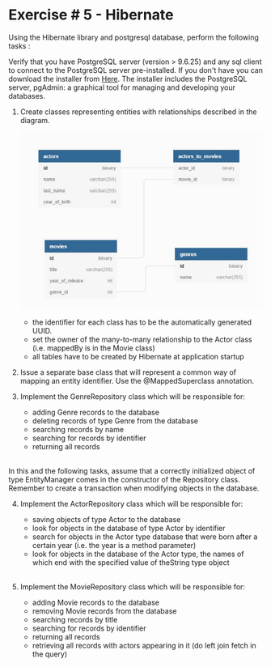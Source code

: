 # Exercise # 5  - Hibernate

Using the Hibernate library and postgresql database, perform the following tasks :

Verify that you have PostgreSQL server (version > 9.6.25) and any sql client to connect to the PostgreSQL server pre-installed. If you don't have you can download the installer from [Here](https://www.enterprisedb.com/downloads/postgres-postgresql-downloads). The installer includes the PostgreSQL server, pgAdmin: a graphical tool for managing and developing your databases.

1. Create classes representing entities with relationships described in the diagram.

    <img src="erd_diagram.JPG"
    alt="Markdown Monster icon"/><br/>   
     - the identifier for each class has to be the automatically generated UUID.  
     - set the owner of the many-to-many relationship to the Actor class (i.e. mappedBy is in the Movie class)  
     - all tables have to be created by Hibernate at application startup


2. Issue a separate base class that will represent a common way of mapping an entity identifier. Use the @MappedSuperclass annotation.


3. Implement the GenreRepository class which will be responsible for:

      - adding Genre records to the database
      - deleting records of type Genre from the database
      - searching records by name
      - searching for records by identifier
      - returning all records<br/><br/>

  In this and the following tasks, assume that a correctly initialized object of type EntityManager comes in the constructor of the Repository class. Remember to create a transaction when modifying objects in the database.


4. Implement the ActorRepository class which will be responsible for:

      - saving objects of type Actor to the database
      - look for objects in the database of type Actor by identifier
      - search for objects in the Actor type database that were born after a certain year (i.e. the year is a method parameter)
      - look for objects in the database of the Actor type, the names of which end with the specified value of theString type object<br/><br/>


5. Implement the MovieRepository class which will be responsible for:

    - adding Movie records to the database
    - removing Movie records from the database
    - searching records by title
    - searching for records by identifier
    - returning all records
    - retrieving all records with actors appearing in it (do left join fetch in the query)

